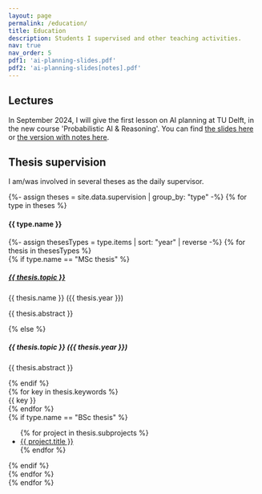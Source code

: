 ```yaml
---
layout: page
permalink: /education/
title: Education
description: Students I supervised and other teaching activities.
nav: true
nav_order: 5
pdf1: 'ai-planning-slides.pdf'
pdf2: 'ai-planning-slides[notes].pdf'
---
```


## Lectures

In September 2024, I will give the first lesson on AI planning at TU Delft, in the new course 'Probabilistic AI & Reasoning'. You can find <a href="{{ page.pdf1 | prepend: 'assets/pdf/' | relative_url}}" target="_blank">the slides here</a> or <a href="{{ page.pdf2 | prepend: 'assets/pdf/' | relative_url}}" target="_blank">the version with notes here</a>.

## Thesis supervision



<div class="students">
    <p>I am/was involved in several theses as the daily supervisor.</p>    
    {%- assign theses = site.data.supervision | group_by: "type" -%}
    {% for type in theses %}
        <div class="theses">
            <h4><b>{{ type.name }}</b></h4>
            {%- assign thesesTypes = type.items | sort: "year" | reverse -%}
            {% for thesis in thesesTypes %}
                <div class="thesis">
                    {% if type.name == "MSc thesis" %}
                        <h5><a href="{{ thesis.link }}" class="{{ thesis.status }}" target="_blank">{{ thesis.topic }}</a></h5>
                        <p> {{ thesis.name }} ({{ thesis.year }})</p>
                        <p> {{ thesis.abstract }} </p>
                    {% else %}
                        <h5>{{ thesis.topic }} ({{ thesis.year }})</h5>
                        <p> {{ thesis.abstract }} </p>
                    {% endif %}
                    <div class="keywords">
                        {% for key in thesis.keywords %}
                            <div class="abstract btn btn-sm z-depth-0 keyword">
                                {{ key }}
                            </div>
                        {% endfor %}
                    </div>
                    {% if type.name == "BSc thesis" %}
                        <ul>
                            {% for project in thesis.subprojects %}
                                <li><a href="{{ project.link }}" target="_blank">{{ project.title }}</a></li>
                            {% endfor %}
                        </ul>
                    {% endif %}
                </div>  
            {% endfor %}
            <br>
        </div>
    {% endfor %}
</div>
